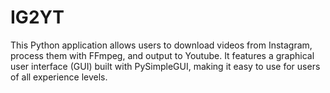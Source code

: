 # IG2YT
This Python application allows users to download videos from Instagram, process them with FFmpeg, and output to Youtube. It features a graphical user interface (GUI) built with PySimpleGUI, making it easy to use for users of all experience levels.
